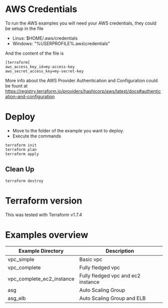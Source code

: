 # AWS Credentials

To run the AWS examples you will need your AWS credentials, they could be setup in the file

- Linux: $HOME/.aws/credentials
- Windows: "%USERPROFILE%\.aws\credentials"

And the content of the file is

```
[terraform]
aws_access_key_id=my-access-key
aws_secret_access_key=my-secret-key
```

More info about the AWS Provider Authentication and Configuration could be fount at https://registry.terraform.io/providers/hashicorp/aws/latest/docs#authentication-and-configuration

# Deploy

- Move to the folder of the example you want to deploy.
- Execute the commands

```
terraform init
terraform plan
terraform apply
```

## Clean Up

```
terraform destroy
```

# Terraform version

This was tested with Terraform v1.7.4

# Examples overview

| Example Directory         | Description                        |
| ------------------------- | ---------------------------------- |
| vpc_simple                | Basic vpc                          |
| vpc_complete              | Fully fledged vpc                  |
| vpc_complete_ec2_instance | Fully fledged vpc and ec2 instance |
| asg                       | Auto Scaling Group                 |
| asg_elb                   | Auto Scaling Group and ELB         |
